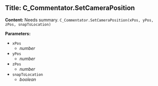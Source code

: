 ## Title: C_Commentator.SetCameraPosition

**Content:**
Needs summary.
`C_Commentator.SetCameraPosition(xPos, yPos, zPos, snapToLocation)`

**Parameters:**
- `xPos`
  - *number*
- `yPos`
  - *number*
- `zPos`
  - *number*
- `snapToLocation`
  - *boolean*